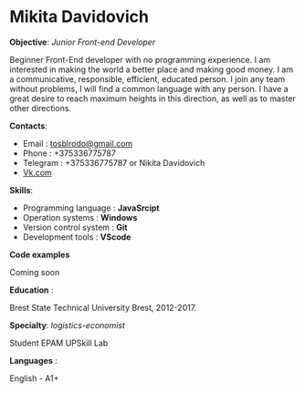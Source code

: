 # Mikita Davidovich
**Objective**: *Junior Front-end Developer*

Beginner Front-End developer with no programming experience. I am interested in making the world a better place and making good money. I am a communicative, responsible, efficient, educated person. I join any team without problems, I will find a common language with any person. I have a great desire to reach maximum heights in this direction, as well as to master other directions.

**Contacts**:

* Email : tosblrodo@gmail.com
* Phone : +375336775787
* Telegram : +375336775787 or Nikita Davidovich
* [Vk.com](https://vk.com/id465879712)

**Skills**:
* Programming language : **JavaSrcipt**
* Operation systems : **Windows**
* Version control system : **Git**
* Development tools : **VScode**

**Code examples**

Coming soon

**Education** :

Brest State Technical University Brest, 2012-2017.

**Specialty**: *logistics-economist*

Student EPAM UPSkill Lab

**Languages** :

English - A1+




